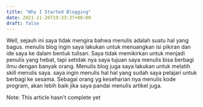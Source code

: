 ```yaml
---
title: "Why I Started Blogging"
date: 2021-11-26T19:33:37+08:00
draft: false
---
```


Well, sejauh ini saya tidak mengira bahwa menulis adalah suatu hal yang bagus.
menulis blog ingin saya lakukan untuk menuangkan isi pikiran dan ide saya ke dalam bentuk tulisan. Saya tidak memikirkan untuk menjadi penulis yang hebat, tapi setidak nya saya tujuan saya menulis bisa berbagi ilmu dengan banyak orang. Menulis blog juga saya lakukan untuk melatih skill menulis saya. saya ingin menulis hal hal yang sudah saya pelajari untuk berbagi ke sesama. Sebagai orang yg keseharian nya menulis kode program, akan lebih baik jika saya pandai menulis artikel juga.

Note: This article hasn't complete yet